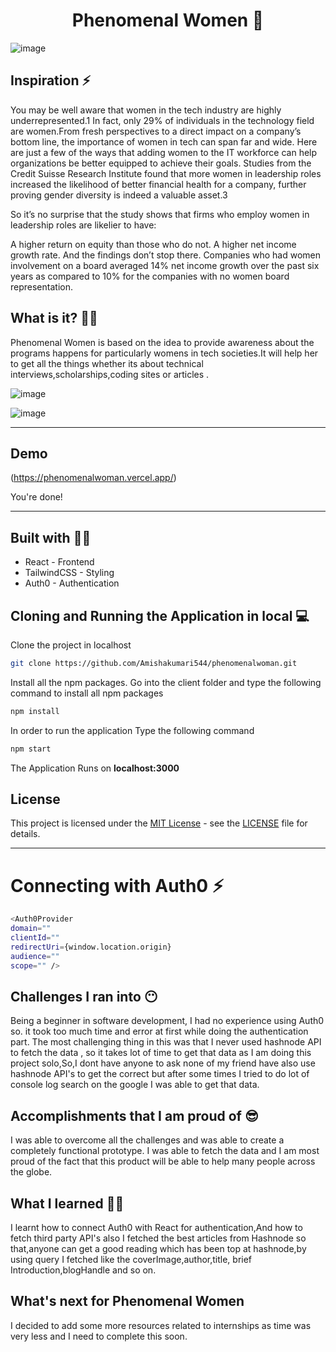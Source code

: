<h1 align='center'> Phenomenal Women 👑</h1>
<p align='center'>

  ![image](https://user-images.githubusercontent.com/49230384/174477101-8e0f2165-0d2d-40c7-badf-069d168a9ede.png)

  
## Inspiration ⚡
You may be well aware that women in the tech industry are highly underrepresented.1 In fact, only 29% of individuals in the technology field are women.From fresh perspectives to a direct impact on a company’s bottom line, the importance of women in tech can span far and wide. Here are just a few of the ways that adding women to the IT workforce can help organizations be better equipped to achieve their goals.
Studies from the Credit Suisse Research Institute found that more women in leadership roles increased the likelihood of better financial health for a company, further proving gender diversity is indeed a valuable asset.3

So it’s no surprise that the study shows that firms who employ women in leadership roles are likelier to have:

A higher return on equity than those who do not.
A higher net income growth rate.
And the findings don’t stop there. Companies who had women involvement on a board averaged 14% net income growth over the past six years as compared to 10% for the companies with no women board representation.
  

## What is it? 👸🏻
Phenomenal Women is based on the idea to provide awareness about the programs happens for particularly womens in tech societies.It will help her to get all the things whether its about technical interviews,scholarships,coding sites or articles .
  
 ![image](https://user-images.githubusercontent.com/49230384/174476378-55be86ae-aa77-442c-b128-fdd8a3f1c279.png)
  
  ![image](https://user-images.githubusercontent.com/49230384/174477137-7906d7e3-919c-42a5-a340-2d79c585de84.png)


  ---

## Demo

(https://phenomenalwoman.vercel.app/)

You're done!

---
  
## Built with 👷‍♀️
  
* React - Frontend 
* TailwindCSS - Styling
* Auth0 - Authentication
  

## Cloning and Running the Application in local 💻

Clone the project in localhost
```bash
git clone https://github.com/Amishakumari544/phenomenalwoman.git
```
Install all the npm packages. Go into the client folder and type the following command to install all npm packages

```bash
npm install
```

In order to run the application Type the following command

```bash
npm start
```

The Application Runs on **localhost:3000**

## License

This project is licensed under the [MIT License](https://opensource.org/licenses/MIT) - see the [LICENSE](LICENSE) file for details.

---
  

# Connecting with Auth0 ⚡
  ```bash
  <Auth0Provider
  domain=""
  clientId=""
  redirectUri={window.location.origin}
  audience=""
  scope="" />
  ```
  
## Challenges I ran into 😶 
Being a beginner in software development, I had no experience using Auth0 so. it took too much time and error at first while doing the authentication part. The most challenging thing in this was that I never used hashnode API to fetch the data ,    so it takes lot of time to get that data as I am doing this project solo,So,I dont have anyone to ask none of my friend have also use hashnode API's to get the correct but after some times I tried to do lot of console log search on the google I was able to get that data.
  
## Accomplishments that I am proud of 😎
I was able to overcome all the challenges and was able to create a completely functional prototype. I was able to fetch the data and  I am most proud of the fact that this product will be able to help many people across the globe.
  

## What I learned 👩‍💻
I learnt how to connect Auth0 with React for authentication,And how to fetch third party API's also I fetched the best articles from Hashnode so that,anyone can get a good reading which has been top at hashnode,by using query I fetched like the coverImage,author,title, brief Introduction,blogHandle and so on.
  
  
## What's next for Phenomenal Women
I decided to add some more resources related to internships as time was very less and I need to complete this soon.
